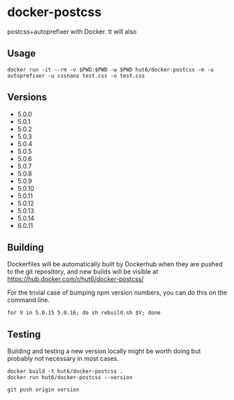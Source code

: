 # docker-postcss

postcss+autoprefixer with Docker. It will also

## Usage

    docker run -it --rm -v $PWD:$PWD -w $PWD hut6/docker-postcss -m -u autoprefixer -u cssnano test.css -o test.css

## Versions
 - 5.0.0
 - 5.0.1
 - 5.0.2
 - 5.0.3
 - 5.0.4
 - 5.0.5
 - 5.0.6
 - 5.0.7
 - 5.0.8
 - 5.0.9
 - 5.0.10
 - 5.0.11
 - 5.0.12
 - 5.0.13
 - 5.0.14
 - 6.0.11

## Building
Dockerfiles will be automatically built by Dockerhub when they are pushed to the git repository, and new builds will be visible at https://hub.docker.com/r/hut6/docker-postcss/

For the trivial case of bumping npm version numbers, you can do this on the command line.

    for V in 5.0.15 5.0.16; do sh rebuild.sh $V; done
    
## Testing

Building and testing a new version locally might be worth doing but probably not necessary in most cases. 

    docker build -t hut6/docker-postcss .
    docker run hut6/docker-postcss --version

    git push origin version
    
